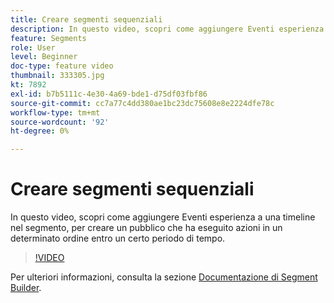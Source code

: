 ```yaml
---
title: Creare segmenti sequenziali
description: In questo video, scopri come aggiungere Eventi esperienza a una timeline nel segmento, per creare un pubblico che ha eseguito azioni in un determinato ordine entro un certo periodo di tempo.
feature: Segments
role: User
level: Beginner
doc-type: feature video
thumbnail: 333305.jpg
kt: 7892
exl-id: b7b5111c-4e30-4a69-bde1-d75df03fbf86
source-git-commit: cc7a77c4dd380ae1bc23dc75608e8e2224dfe78c
workflow-type: tm+mt
source-wordcount: '92'
ht-degree: 0%

---
```


# Creare segmenti sequenziali

In questo video, scopri come aggiungere Eventi esperienza a una timeline nel segmento, per creare un pubblico che ha eseguito azioni in un determinato ordine entro un certo periodo di tempo.

>[!VIDEO](https://video.tv.adobe.com/v/333305/?quality=12&learn=on)

Per ulteriori informazioni, consulta la sezione [Documentazione di Segment Builder](https://experienceleague.adobe.com/docs/experience-platform/segmentation/ui/segment-builder.html).